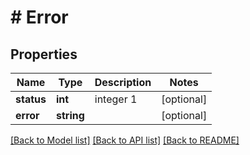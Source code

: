 # # Error

## Properties

Name | Type | Description | Notes
------------ | ------------- | ------------- | -------------
**status** | **int** | integer 1 | [optional]
**error** | **string** |  | [optional]

[[Back to Model list]](../../README.md#models) [[Back to API list]](../../README.md#endpoints) [[Back to README]](../../README.md)
